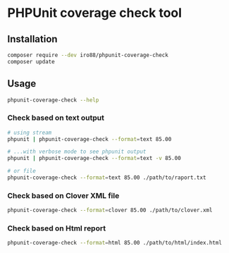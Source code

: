 # PHPUnit coverage check tool #

## Installation ##

```bash
composer require --dev iro88/phpunit-coverage-check
composer update
```

## Usage ##

```bash
phpunit-coverage-check --help
```

### Check based on text output ###
```bash
# using stream
phpunit | phpunit-coverage-check --format=text 85.00

# ...with verbose mode to see phpunit output
phpunit | phpunit-coverage-check --format=text -v 85.00

# or file
phpunit-coverage-check --format=text 85.00 ./path/to/raport.txt
```

### Check based on Clover XML file ###
```bash
phpunit-coverage-check --format=clover 85.00 ./path/to/clover.xml
```

### Check based on Html report ###
```bash
phpunit-coverage-check --format=html 85.00 ./path/to/html/index.html
```
